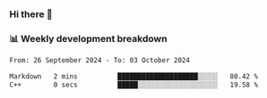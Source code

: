 ### Hi there 👋

### 📊 Weekly development breakdown
<!--START_SECTION:waka-->

```txt
From: 26 September 2024 - To: 03 October 2024

Markdown   2 mins          ████████████████████░░░░░   80.42 %
C++        0 secs          █████░░░░░░░░░░░░░░░░░░░░   19.58 %
```

<!--END_SECTION:waka-->

